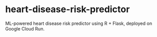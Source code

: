 # heart-disease-risk-predictor
ML-powered heart disease risk predictor using R + Flask, deployed on Google Cloud Run.
